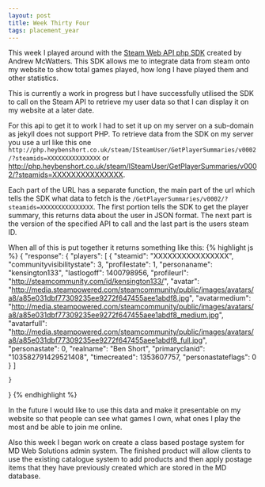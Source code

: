 ```yaml
---
layout: post
title: Week Thirty Four
tags: placement_year
---
```

This week I played around with the [Steam Web API php SDK](https://github.com/andrewmcwatters/steamweb-php-sdk) created by Andrew McWatters. This SDK allows me to integrate data from steam onto my website to show total games played, how long I have played them and other statistics.

This is currently a work in progress but I have successfully utilised the SDK to call on the Steam API to retrieve my user data so that I can display it on my website at a later date.

For this api to get it to work I had to set it up on my server on a sub-domain as jekyll does not support PHP. To retrieve data from the SDK on my server you use a url like this one `http://php.heybenshort.co.uk/steam/ISteamUser/GetPlayerSummaries/v0002/?steamids=XXXXXXXXXXXXXXX` or http://php.heybenshort.co.uk/steam/ISteamUser/GetPlayerSummaries/v0002/?steamids=XXXXXXXXXXXXXXX.

Each part of the URL has a separate function, the main part of the url which tells the SDK what data to fetch is the `/GetPlayerSummaries/v0002/?steamids=XXXXXXXXXXXXXXX`. The first portion tells the SDK to get the player summary, this returns data about the user in JSON format. The next part is the version of the specified API to call and the last part is the users steam ID.

When all of this is put together it returns something like this:
{% highlight js %}
{
	"response": {
		"players": [
			{
				"steamid": "XXXXXXXXXXXXXXXX",
				"communityvisibilitystate": 3,
				"profilestate": 1,
				"personaname": "kensington133",
				"lastlogoff": 1400798956,
				"profileurl": "http://steamcommunity.com/id/kensington133/",
				"avatar": "http://media.steampowered.com/steamcommunity/public/images/avatars/a8/a85e031dbf77309235ee9272f647455aee1abdf8.jpg",
				"avatarmedium": "http://media.steampowered.com/steamcommunity/public/images/avatars/a8/a85e031dbf77309235ee9272f647455aee1abdf8_medium.jpg",
				"avatarfull": "http://media.steampowered.com/steamcommunity/public/images/avatars/a8/a85e031dbf77309235ee9272f647455aee1abdf8_full.jpg",
				"personastate": 0,
				"realname": "Ben Short",
				"primaryclanid": "103582791429521408",
				"timecreated": 1353607757,
				"personastateflags": 0
			}
		]

	}
}
{% endhighlight %}

In the future I would like to use this data and make it presentable on my website so that people can see what games I own, what ones I play the most and be able to join me online.

Also this week I began work on create a class based postage system for MD Web Solutions admin system. The finished product will allow clients to use the existing catalogue system to add products and then apply postage items that they have previously created which are stored in the MD database.